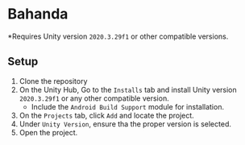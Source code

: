# Bahanda

*Requires Unity version `2020.3.29f1` or other compatible versions.

## Setup
1. Clone the repository
2. On the Unity Hub, Go to the `Installs` tab and install Unity version `2020.3.29f1` or any other compatible version.
    - Include the `Android Build Support` module for installation.
3. On the `Projects` tab, click `Add` and locate the project.
4. Under `Unity Version`, ensure tha the proper version is selected.
5. Open the project.
